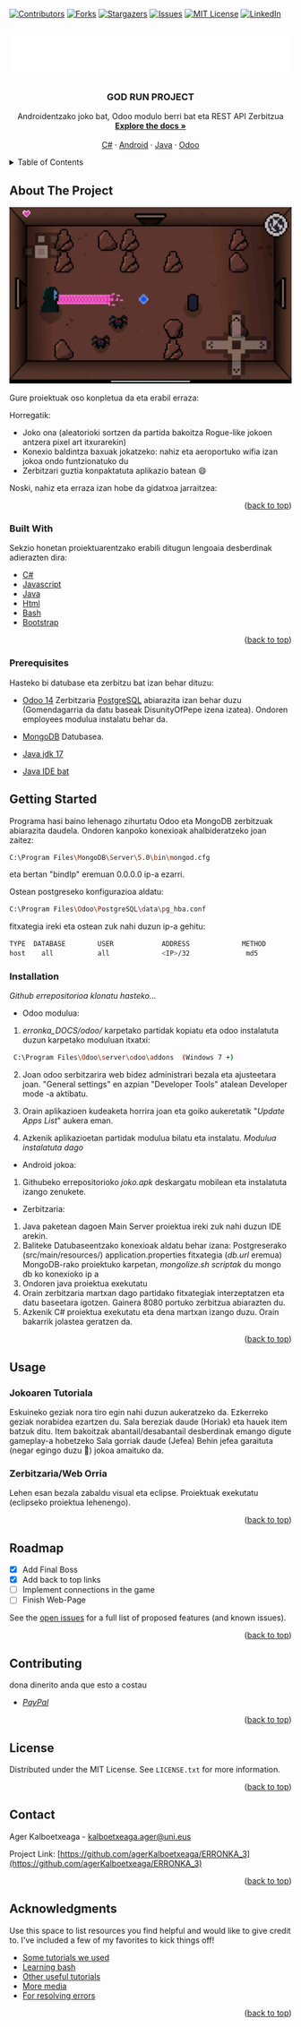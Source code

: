 <div id="top"></div>
<!--
*** Thanks for checking out the Best-README-Template. If you have a suggestion
*** that would make this better, please fork the repo and create a pull request
*** or simply open an issue with the tag "enhancement".
*** Don't forget to give the project a star!
*** Thanks again! Now go create something AMAZING! :D
-->



<!-- PROJECT SHIELDS -->
<!--
*** I'm using markdown "reference style" links for readability.
*** Reference links are enclosed in brackets [ ] instead of parentheses ( ).
*** See the bottom of this document for the declaration of the reference variables
*** for contributors-url, forks-url, etc. This is an optional, concise syntax you may use.
*** https://www.markdownguide.org/basic-syntax/#reference-style-links
-->
[![Contributors][contributors-shield]][contributors-url]
[![Forks][forks-shield]][forks-url]
[![Stargazers][stars-shield]][stars-url]
[![Issues][issues-shield]][issues-url]
[![MIT License][license-shield]][license-url]
[![LinkedIn][linkedin-shield]][linkedin-url]



<!-- PROJECT LOGO -->
<br />
<div align="center">
  <a href="https://github.com/othneildrew/Best-README-Template">
    <img src="images/logo.png" alt="Logo">
  </a>

  <h3 align="center">GOD RUN PROJECT</h3>

  <p align="center">
    Androidentzako joko bat, Odoo modulo berri bat eta REST API Zerbitzua
    <br />
    <a href="https://github.com/agerKalboetxeaga/ERRONKA_3/tree/main/erronka_DOCS"><strong>Explore the docs »</strong></a>
    <br />
    <br />
    <a href="https://github.com/agerKalboetxeaga/ERRONKA_3/tree/main/c%23">C#</a>
    ·
    <a href="https://github.com/agerKalboetxeaga/ERRONKA_3/tree/main/android">Android</a>
    ·
    <a href="https://github.com/agerKalboetxeaga/ERRONKA_3/tree/main/java">Java</a>
     ·
    <a href="https://github.com/agerKalboetxeaga/ERRONKA_3/tree/main/erronka_DOCS/odoo/partidak">Odoo</a>
  </p>
</div>



<!-- TABLE OF CONTENTS -->
<details>
  <summary>Table of Contents</summary>
  <ol>
    <li>
      <a href="#about-the-project">About The Project</a>
      <ul>
        <li><a href="#built-with">Built With</a></li>
      </ul>
    </li>
    <li>
      <a href="#getting-started">Getting Started</a>
      <ul>
        <li><a href="#prerequisites">Prerequisites</a></li>
        <li><a href="#installation">Installation</a></li>
      </ul>
    </li>
    <li><a href="#usage">Usage</a></li>
    <li><a href="#roadmap">Roadmap</a></li>
    <li><a href="#contributing">Contributing</a></li>
    <li><a href="#license">License</a></li>
    <li><a href="#contact">Contact</a></li>
    <li><a href="#acknowledgments">Acknowledgments</a></li>
  </ol>
</details>



<!-- ABOUT THE PROJECT -->
## About The Project

[![Product Name Screen Shot][product-screenshot]](images/juegoscreen.jpg)

Gure proiektuak oso konpletua da eta erabil erraza:

Horregatik:
* Joko ona (aleatorioki sortzen da partida bakoitza Rogue-like jokoen antzera pixel art itxurarekin)
* Konexio baldintza baxuak jokatzeko: nahiz eta aeroportuko wifia izan jokoa ondo funtzionatuko du
* Zerbitzari guztia konpaktatuta aplikazio batean :smile:

Noski, nahiz eta erraza izan hobe da gidatxoa jarraitzea:

<!-- Use the `BLANK_README.md` to get started. -->

<p align="right">(<a href="#top">back to top</a>)</p>



### Built With

Sekzio honetan proiektuarentzako erabili ditugun lengoaia desberdinak adierazten dira:

* [C#](https://docs.microsoft.com/es-es/dotnet/csharp/)
* [Javascript](https://www.javascript.com/)
* [Java](https://www.java.com/es/)
* [Html](https://www.w3schools.com/html/)
* [Bash](https://bioinf.comav.upv.es/courses/unix/scripts_bash.html)
* [Bootstrap](https://getbootstrap.com)

<p align="right">(<a href="#top">back to top</a>)</p>



### Prerequisites
Hasteko bi datubase eta zerbitzu bat izan behar dituzu:
 * [Odoo 14](https://www.odoo.com/es_ES/page/download) Zerbitzaria [PostgreSQL](https://www.postgresql.org/) abiarazita izan behar duzu
    (Gomendagarria da datu baseak DisunityOfPepe izena izatea). Ondoren employees modulua instalatu behar da.
  

* [MongoDB](https://www.mongodb.com/) Datubasea.
* [Java jdk 17](https://www.oracle.com/java/technologies/javase/jdk17-archive-downloads.html)
* [Java IDE bat](https://www.eclipse.org/downloads/)

<!-- GETTING STARTED -->
## Getting Started
Programa hasi baino lehenago zihurtatu Odoo eta MongoDB zerbitzuak abiarazita daudela. Ondoren kanpoko konexioak ahalbideratzeko joan zaitez:
   ```sh
  C:\Program Files\MongoDB\Server\5.0\bin\mongod.cfg
   ```
   eta bertan "bindIp" eremuan 0.0.0.0 ip-a ezarri.
  
Ostean postgreseko konfigurazioa aldatu:

   ```sh
  C:\Program Files\Odoo\PostgreSQL\data\pg_hba.conf
   ```
  fitxategia ireki eta ostean zuk nahi duzun ip-a gehitu:
  
   ```sh
   TYPE  DATABASE        USER            ADDRESS             METHOD
   host    all           all             <IP>/32              md5
   ```
  
### Installation

_Github errepositorioa klonatu hasteko..._

* Odoo modulua:
1. _erronka_DOCS/odoo/_ karpetako partidak kopiatu eta odoo instalatuta duzun karpetako moduluan itxatxi:
  ```sh
   C:\Program Files\Odoo\server\odoo\addons  (Windows 7 +)
   ```
2. Joan odoo serbitzarira web bidez administrari bezala eta ajusteetara joan. "General settings" en azpian "Developer Tools" atalean
    Developer mode -a aktibatu.

3. Orain aplikazioen kudeaketa horrira joan eta goiko aukeretatik "_Update Apps List_" aukera eman. 
  
4. Azkenik aplikazioetan partidak modulua bilatu eta instalatu. _Modulua instalatuta dago_
 
* Android jokoa:
1. Githubeko errepositorioko _joko.apk_ deskargatu mobilean eta instalatuta izango zenukete.
* Zerbitzaria:
1. Java paketean dagoen Main Server proiektua ireki zuk nahi duzun IDE arekin.
2. Baliteke Datubaseentzako konexioak aldatu behar izana: 
      Postgreserako (src/main/resources/) application.properties fitxategia (_db.url_ eremua)
      MongoDB-rako proiektuko karpetan, _mongolize.sh scriptak_ du mongo db ko konexioko ip a
4. Ondoren java proiektua exekutatu
5. Orain zerbitzaria martxan dago partidako fitxategiak interzeptatzen eta datu baseetara igotzen. Gainera 8080 portuko zerbitzua abiarazten du.
6. Azkenik C# proiektua exekutatu eta dena martxan izango duzu. Orain bakarrik jolastea geratzen da.


<p align="right">(<a href="#top">back to top</a>)</p>



<!-- USAGE EXAMPLES -->
## Usage

### Jokoaren Tutoriala
Eskuineko geziak nora tiro egin nahi duzun aukeratzeko da. 
Ezkerreko geziak norabidea ezartzen du.
Sala bereziak daude (Horiak) eta hauek item batzuk ditu. Item bakoitzak abantail/desabantail desberdinak emango digute gameplay-a hobetzeko
Sala gorriak daude (Jefea) Behin jefea garaituta (negar egingo duzu 🥲) jokoa amaituko da.

### Zerbitzaria/Web Orria
Lehen esan bezala zabaldu visual eta eclipse. 
Proiektuak exekutatu (eclipseko proiektua lehenengo).
<p align="right">(<a href="#top">back to top</a>)</p>



<!-- ROADMAP -->
## Roadmap

- [x] Add Final Boss
- [x] Add back to top links
- [ ] Implement connections in the game
- [ ] Finish Web-Page

See the [open issues](https://github.com/agerKalboetxeaga/ERRONKA_3/issues) for a full list of proposed features (and known issues).

<p align="right">(<a href="#top">back to top</a>)</p>



<!-- CONTRIBUTING -->
## Contributing

dona dinerito anda que esto a costau
* _[PayPal](https://www.dafk.net/what/)_

<p align="right">(<a href="#top">back to top</a>)</p>



<!-- LICENSE -->
## License

Distributed under the MIT License. See `LICENSE.txt` for more information.

<p align="right">(<a href="#top">back to top</a>)</p>



<!-- CONTACT -->
## Contact

Ager Kalboetxeaga - [kalboetxeaga.ager@uni.eus](https://mail.google.com/)

Project Link: [https://github.com/agerKalboetxeaga/ERRONKA_3](https://github.com/agerKalboetxeaga/ERRONKA_3)

<p align="right">(<a href="#top">back to top</a>)</p>



<!-- ACKNOWLEDGMENTS -->
## Acknowledgments

Use this space to list resources you find helpful and would like to give credit to. I've included a few of my favorites to kick things off!

* [Some tutorials we used](https://openwebinars.net/)
* [Learning bash](https://www.mastermind.ac/)
* [Other useful tutorials](https://www.mastermind.ac/)
* [More media](https://elearning20.hezkuntza.net/012053/enrol/index.php?id=31)
* [For resolving errors](https://stackoverflow.com/)

<p align="right">(<a href="#top">back to top</a>)</p>



<!-- MARKDOWN LINKS & IMAGES -->
<!-- https://www.markdownguide.org/basic-syntax/#reference-style-links -->
[contributors-shield]: https://img.shields.io/github/contributors/othneildrew/Best-README-Template.svg?style=for-the-badge
[contributors-url]: https://github.com/agerKalboetxeaga/ERRONKA_3/graphs/contributors
[forks-shield]: https://img.shields.io/github/forks/othneildrew/Best-README-Template.svg?style=for-the-badge
[forks-url]:https://github.com/agerKalboetxeaga/ERRONKA_3/network/members
[stars-shield]: https://img.shields.io/github/stars/othneildrew/Best-README-Template.svg?style=for-the-badge
[stars-url]:https://github.com/agerKalboetxeaga/ERRONKA_3/stargazers
[issues-shield]: https://img.shields.io/github/issues/othneildrew/Best-README-Template.svg?style=for-the-badge
[issues-url]:https://github.com/agerKalboetxeaga/ERRONKA_3/issues
[license-shield]: https://img.shields.io/github/license/othneildrew/Best-README-Template.svg?style=for-the-badge
[license-url]: https://github.com/agerKalboetxeaga/ERRONKA_3/blob/master/LICENSE.txt
[linkedin-shield]: https://img.shields.io/badge/-LinkedIn-black.svg?style=for-the-badge&logo=linkedin&colorB=555
[linkedin-url]:https://github.com/agerKalboetxeaga/ERRONKA_3
[product-screenshot]: images/juegoscreen.jpg
